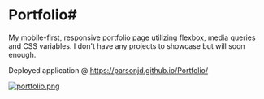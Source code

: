 # Portfolio# 
My mobile-first, responsive portfolio page utilizing flexbox, media queries
and CSS variables.  I don't have any projects to showcase but will soon enough.

Deployed application @ https://parsonjd.github.io/Portfolio/

[![portfolio.png](https://i.postimg.cc/K8kHhk6m/portfolio.png)](https://postimg.cc/G4RQk23f)
